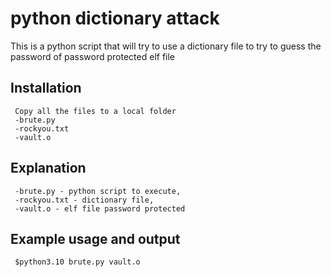 python dictionary attack
========================

This is a python script that will try to use a dictionary file to try to guess the password of password protected elf file


Installation
------------
     Copy all the files to a local folder
     -brute.py
     -rockyou.txt
     -vault.o


Explanation
-----------
     -brute.py - python script to execute, 
     -rockyou.txt - dictionary file, 
     -vault.o - elf file password protected



Example usage and output
------------------------
     $python3.10 brute.py vault.o
